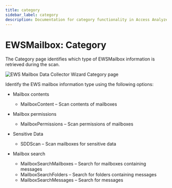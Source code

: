 ```yaml
---
title: category
sidebar_label: category
description: Documentation for category functionality in Access Analyzer including configuration and usage information.
---
```


# EWSMailbox: Category

The Category page identifies which type of EWSMailbox information is retrieved during the scan.

![EWS Mailbox Data Collector Wizard Category page](/img/product_docs/accessanalyzer/admin/datacollector/adinventory/category.webp)

Identify the EWS mailbox information type using the following options:

- Mailbox contents

  - MailboxContent – Scan contents of mailboxes

- Mailbox permissions

  - MailboxPermissions – Scan permissions of mailboxes

- Sensitive Data

  - SDDScan – Scan mailboxes for sensitive data

- Mailbox search

  - MailboxSearchMailboxes – Search for mailboxes containing messages
  - MailboxSearchFolders – Search for folders containing messages
  - MailboxSearchMessages – Search for messages
